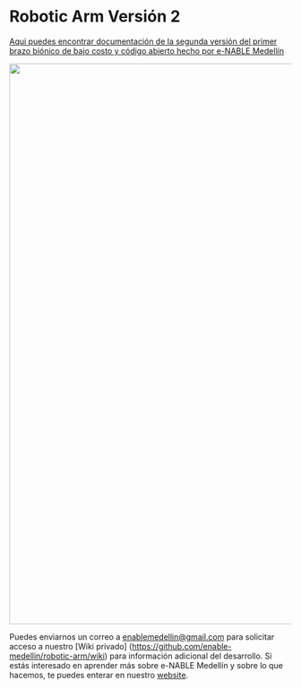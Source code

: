 # Robotic Arm Versión 2 

[Aqui puedes encontrar documentación de la segunda versión del primer brazo biónico de bajo costo y código abierto hecho por e-NABLE Medellín](https://github.com/enable-medellin/RoboticArmV2/wiki/Robotic-Arm-Version-2)

<img src =  "https://github.com/enable-medellin/RoboticArmV2/blob/master/wiki_images/roboticArmV2.jpg" width = "1000">

Puedes enviarnos un correo a enablemedellin@gmail.com para solicitar acceso a nuestro [Wiki privado] (https://github.com/enable-medellin/robotic-arm/wiki) para información adicional del desarrollo. Si estás interesado en aprender más sobre e-NABLE Medellín y sobre lo que hacemos, te puedes enterar en nuestro [website](https://e-nablemedellin.com/en/home/).
